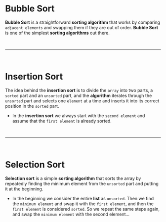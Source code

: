 # Bubble Sort
**Bubble Sort** is a straightforward **sorting algorithm** that works by comparing `adjacent elements` and swapping them if they are out of order. **Bubble Sort** is one of the simplest **sorting algorithms** out there.

<br /><hr /><br />

# Insertion Sort
The idea behind the **insertion sort** is to divide the `array` into two parts, a `sorted` part and an `unsorted` part, and the **algorithm** iterates through the `unsorted` part and selects one `element` at a time and inserts it into its correct position in the `sorted` part.

* In the **insertion sort** we always start with the `second element` and assume that the `first element` is already sorted.

<br /><hr /><br />

# Selection Sort
**Selection sort** is a simple **sorting algorithm** that sorts the array by repeatedly finding the minimum element from the `unsorted` part and putting it at the beginning.

* In the beginning we consider the entire **list** as `unsorted`. Then we find the `minimum element` and swap it with the `first element`, and then the `first element` is considered `sorted`. So we repeat the same steps again, and swap the `minimum element` with the second element...



